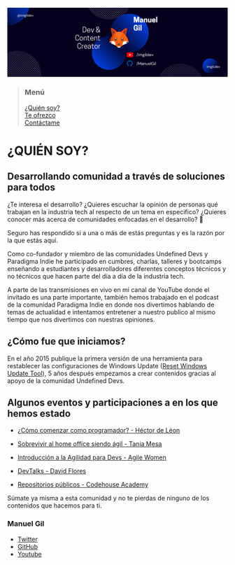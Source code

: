 ![banner](./assets/images/header.png)

> ### Menú
>
> [¿Quién soy?](./about.md) <br/>
> [Te ofrezco](./services.md) <br/>
> [Contáctame](./contact.md) <br/>

# ¿QUIÉN SOY?

## Desarrollando comunidad a través de soluciones para todos

¿Te interesa el desarrollo? ¿Quieres escuchar la opinión de personas qué trabajan en la industria tech al respecto de un tema en especifico? ¿Quieres conocer más acerca de comunidades enfocadas en el desarrollo? 🤔

Seguro has respondido si a una o más de estás preguntas y es la razón por la que estás aquí.

Como co-fundador y miembro de las comunidades Undefined Devs y Paradigma Indie he participado en cumbres, charlas, talleres y bootcamps enseñando a estudiantes y desarrolladores diferentes conceptos técnicos y no técnicos que hacen parte del día a día de la industría tech.

A parte de las transmisiones en vivo en mi canal de YouTube donde el invitado es una parte importante, también hemos trabajado en el podcast de la comunidad Paradigma Indie en donde nos divertimos hablando de temas de actualidad e intentamos entretener a nuestro publico al mismo tiempo que nos divertimos con nuestras opiniones.

## ¿Cómo fue que iniciamos?

En el año 2015 publique la primera versión de una herramienta para restablecer las configuraciones de Windows Update ([Reset Windows Update Tool](https://www.wureset.com/)), 5 años después empezamos a crear contenidos gracias al apoyo de la comunidad Undefined Devs.

## Algunos eventos y participaciones a en los que hemos estado

- [¿Cómo comenzar como programador? - Héctor de Léon](https://www.youtube.com/watch?v=8SWD2s3Cxfc)

- [Sobrevivir al home office siendo ágil - Tania Mesa](https://www.youtube.com/watch?v=nRgo02WXcLs)

- [Introducción a la Agilidad para Devs - Agile Women](https://www.youtube.com/watch?v=D_WJWy404Ps)

- [DevTalks - David Flores](https://www.youtube.com/watch?v=xust1Xs3usg)

- [Repositorios públicos - Codehouse Academy](https://www.youtube.com/watch?v=l1CG7ZJ2gNs)

Súmate ya misma a esta comunidad y no te pierdas de ninguno de los contenidos que hacemos para ti.

### Manuel Gil

- [Twitter](https://twitter.com/imgildev)
- [GitHub](https://github.com/ManuelGil)
- [Youtube](https://www.youtube.com/c/imgildev)
